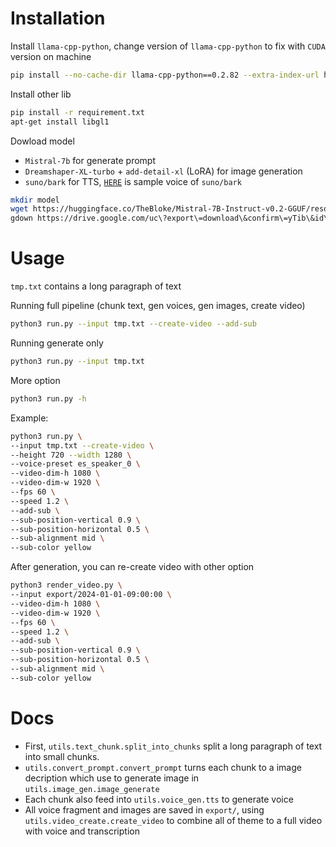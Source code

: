 # Installation

Install `llama-cpp-python`, change version of `llama-cpp-python` to fix with `CUDA` version on machine

```bash
pip install --no-cache-dir llama-cpp-python==0.2.82 --extra-index-url https://abetlen.github.io/llama-cpp-python/whl/cu124
```

Install other lib

```bash
pip install -r requirement.txt
apt-get install libgl1
```

Dowload model

- `Mistral-7b` for generate prompt
- `Dreamshaper-XL-turbo` + `add-detail-xl` (LoRA) for image generation
- `suno/bark` for TTS, [`HERE`](https://suno-ai.notion.site/8b8e8749ed514b0cbf3f699013548683?v=bc67cff786b04b50b3ceb756fd05f68c) is sample voice of `suno/bark`

```bash
mkdir model
wget https://huggingface.co/TheBloke/Mistral-7B-Instruct-v0.2-GGUF/resolve/main/mistral-7b-instruct-v0.2.Q4_K_M.gguf -P model/
gdown https://drive.google.com/uc\?export\=download\&confirm\=yTib\&id\=1HaYMgeQBRyEblJscALoE2lOCsQwaJ5Oz -O model/
```

# Usage

`tmp.txt` contains a long paragraph of text

Running full pipeline (chunk text, gen voices, gen images, create video)

```bash
python3 run.py --input tmp.txt --create-video --add-sub
```

Running generate only

```bash
python3 run.py --input tmp.txt
```

More option

```bash
python3 run.py -h
```

Example:

```bash
python3 run.py \
--input tmp.txt --create-video \
--height 720 --width 1280 \
--voice-preset es_speaker_0 \
--video-dim-h 1080 \
--video-dim-w 1920 \
--fps 60 \
--speed 1.2 \
--add-sub \
--sub-position-vertical 0.9 \
--sub-position-horizontal 0.5 \
--sub-alignment mid \
--sub-color yellow
```

After generation, you can re-create video with other option

```bash
python3 render_video.py \
--input export/2024-01-01-09:00:00 \
--video-dim-h 1080 \
--video-dim-w 1920 \
--fps 60 \
--speed 1.2 \
--add-sub \
--sub-position-vertical 0.9 \
--sub-position-horizontal 0.5 \
--sub-alignment mid \
--sub-color yellow
```

# Docs

- First, `utils.text_chunk.split_into_chunks` split a long paragraph of text into small chunks.
- `utils.convert_prompt.convert_prompt` turns each chunk to a image decription which use to generate image in `utils.image_gen.image_generate`
- Each chunk also feed into `utils.voice_gen.tts` to generate voice
- All voice fragment and images are saved in `export/`, using `utils.video_create.create_video` to combine all of theme to a full video with voice and transcription
